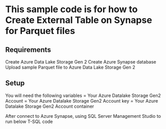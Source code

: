 # This sample code is for how to Create  External Table on Synapse for Parquet files

## Requirements
Create Azure Data Lake Storage Gen 2
Create Azure Synapse database
Upload sample Parquet file to Azure Data Lake Storage Gen 2

## Setup 
You will need the following variables
<MyADLSGen2Account> = Your Azure Datalake Storage Gen2 Account 
<MyADLSGen2Key> = Your Azure Datalake Storage Gen2 Account key
<MyCondainerName> = Your Azure Datalake Storage Gen2 Account container

After connect to Azure Synapse, using SQL Server Management Studio to run below T-SQL code


